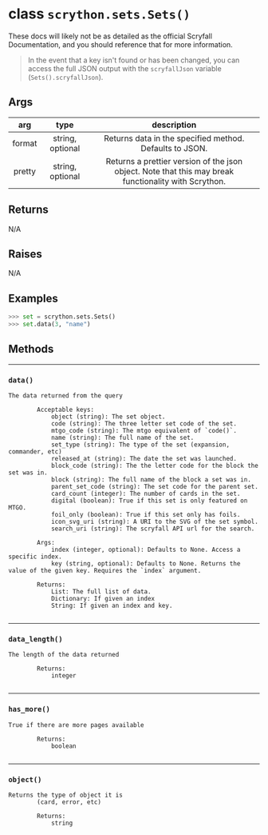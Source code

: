 # **class** `scrython.sets.Sets()`

These docs will likely not be as detailed as the official Scryfall Documentation, and you should reference that for more information.

>In the event that a key isn't found or has been changed, you can access the full JSON output with the `scryfallJson` variable (`Sets().scryfallJson`).

## Args

|arg|type|description|
|:---:|:---:|:---:|
|format|string, optional|Returns data in the specified method. Defaults to JSON.|
|pretty|string, optional|Returns a prettier version of the json object. Note that this may break functionality with Scrython.|

## Returns
N/A

## Raises
N/A

## Examples
```python
>>> set = scrython.sets.Sets() 
>>> set.data(3, "name") 
```

## Methods

---
### `data()`

```
The data returned from the query

        Acceptable keys:
            object (string): The set object.
            code (string): The three letter set code of the set.
            mtgo_code (string): The mtgo equivalent of `code()`.
            name (string): The full name of the set.
            set_type (string): The type of the set (expansion, commander, etc)
            released_at (string): The date the set was launched.
            block_code (string): The the letter code for the block the set was in.
            block (string): The full name of the block a set was in.
            parent_set_code (string): The set code for the parent set.
            card_count (integer): The number of cards in the set.
            digital (boolean): True if this set is only featured on MTGO.
            foil_only (boolean): True if this set only has foils.
            icon_svg_uri (string): A URI to the SVG of the set symbol.
            search_uri (string): The scryfall API url for the search.

        Args:
            index (integer, optional): Defaults to None. Access a specific index.
            key (string, optional): Defaults to None. Returns the value of the given key. Requires the `index` argument.
        
        Returns:
            List: The full list of data.
            Dictionary: If given an index
            String: If given an index and key.
        
```
---
### `data_length()`

```
The length of the data returned
        
        Returns:
            integer
        
```
---
### `has_more()`

```
True if there are more pages available
        
        Returns:
            boolean
        
```
---
### `object()`

```
Returns the type of object it is
        (card, error, etc)
        
        Returns:
            string
        
```